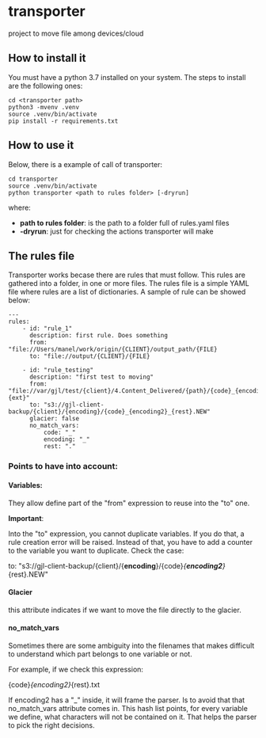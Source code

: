 # transporter
project to move file among devices/cloud

## How to install it
You must have a python 3.7 installed on your system.
The steps to install are the following ones:

    cd <transporter path>
    python3 -mvenv .venv
    source .venv/bin/activate
    pip install -r requirements.txt


## How to use it
Below, there is a example of call of transporter:

    cd transporter
    source .venv/bin/activate
    python transporter <path to rules folder> [-dryrun]

where:
* **path to rules folder**: is the path to a folder full of rules.yaml files
* **-dryrun**: just for checking the actions transporter will make

## The rules file
Transporter works becase there are rules that must follow. This rules are gathered into a folder, in one or more files.
The rules file is a simple YAML file where rules are a list of dictionaries.
A sample of rule can be showed below:

    ---
    rules:
        - id: "rule_1"
          description: first rule. Does something
          from: "file://Users/manel/work/origin/{CLIENT}/output_path/{FILE}
          to: "file://output/{CLIENT}/{FILE}
          
        - id: "rule_testing"
          description: "first test to moving"
          from: "file://var/gjl/test/{client}/4.Content_Delivered/{path}/{code}_{encoding}_{rest}.{ext}"
          to: "s3://gjl-client-backup/{client}/{encoding}/{code}_{encoding2}_{rest}.NEW"
          glacier: false
          no_match_vars:
              code: "_"
              encoding: "_"
              rest: "."


### Points to have into account: 
#### Variables: 
They allow define part of the "from" expression to reuse into the "to" one.

**Important**:

Into the "to" expression, you cannot duplicate variables. If you do that, a rule creation error will be raised.
Instead of that, you have to add a counter to the variable you want to duplicate. Check the case:

to: "s3://gjl-client-backup/{client}/{**encoding**}/{code}_{**encoding2**}_{rest}.NEW"

#### Glacier

this attribute indicates if we want to move the file directly to the glacier. 

#### no_match_vars

Sometimes there are some ambiguity into the filenames that makes difficult to understand which part belongs to one variable or not. 

For example, if we check this expression: 

{code}_{encoding2}_{rest}.txt 

If encoding2 has a "_" inside, it will frame the parser. Is to avoid that that no_match_vars attribute comes in.
This hash list points, for every variable we define, what characters will not be contained on it. That helps the parser to 
pick the right decisions.


 





